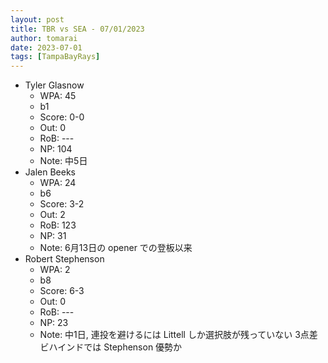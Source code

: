 ```yaml
---
layout: post
title: TBR vs SEA - 07/01/2023
author: tomarai
date: 2023-07-01
tags: [TampaBayRays]
---
```


* Tyler Glasnow
	- WPA: 45
	- b1
	- Score: 0-0
	- Out: 0
	- RoB: ---
	- NP: 104
	- Note: 中5日
* Jalen Beeks
	- WPA: 24
	- b6
	- Score: 3-2
	- Out: 2
	- RoB: 123
	- NP: 31
	- Note: 6月13日の opener での登板以来
* Robert Stephenson
	- WPA: 2
	- b8
	- Score: 6-3
	- Out: 0
	- RoB: ---
	- NP: 23
	- Note: 中1日, 連投を避けるには Littell しか選択肢が残っていない 3点差ビハインドでは Stephenson 優勢か

